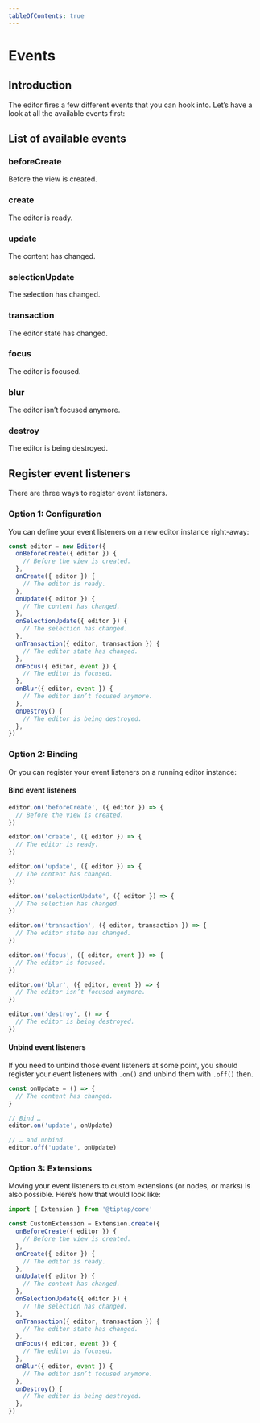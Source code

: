 ```yaml
---
tableOfContents: true
---
```


# Events

## Introduction

The editor fires a few different events that you can hook into. Let’s have a look at all the available events first:

## List of available events

### beforeCreate

Before the view is created.

### create

The editor is ready.

### update

The content has changed.

### selectionUpdate

The selection has changed.

### transaction

The editor state has changed.

### focus

The editor is focused.

### blur

The editor isn’t focused anymore.

### destroy

The editor is being destroyed.


## Register event listeners

There are three ways to register event listeners.

### Option 1: Configuration

You can define your event listeners on a new editor instance right-away:

```js
const editor = new Editor({
  onBeforeCreate({ editor }) {
    // Before the view is created.
  },
  onCreate({ editor }) {
    // The editor is ready.
  },
  onUpdate({ editor }) {
    // The content has changed.
  },
  onSelectionUpdate({ editor }) {
    // The selection has changed.
  },
  onTransaction({ editor, transaction }) {
    // The editor state has changed.
  },
  onFocus({ editor, event }) {
    // The editor is focused.
  },
  onBlur({ editor, event }) {
    // The editor isn’t focused anymore.
  },
  onDestroy() {
    // The editor is being destroyed.
  },
})
```

### Option 2: Binding

Or you can register your event listeners on a running editor instance:

#### Bind event listeners

```js
editor.on('beforeCreate', ({ editor }) => {
  // Before the view is created.
})

editor.on('create', ({ editor }) => {
  // The editor is ready.
})

editor.on('update', ({ editor }) => {
  // The content has changed.
})

editor.on('selectionUpdate', ({ editor }) => {
  // The selection has changed.
})

editor.on('transaction', ({ editor, transaction }) => {
  // The editor state has changed.
})

editor.on('focus', ({ editor, event }) => {
  // The editor is focused.
})

editor.on('blur', ({ editor, event }) => {
  // The editor isn’t focused anymore.
})

editor.on('destroy', () => {
  // The editor is being destroyed.
})
```

#### Unbind event listeners

If you need to unbind those event listeners at some point, you should register your event listeners with `.on()` and unbind them with `.off()` then.

```js
const onUpdate = () => {
  // The content has changed.
}

// Bind …
editor.on('update', onUpdate)

// … and unbind.
editor.off('update', onUpdate)
```

### Option 3: Extensions

Moving your event listeners to custom extensions (or nodes, or marks) is also possible. Here’s how that would look like:

```js
import { Extension } from '@tiptap/core'

const CustomExtension = Extension.create({
  onBeforeCreate({ editor }) {
    // Before the view is created.
  },
  onCreate({ editor }) {
    // The editor is ready.
  },
  onUpdate({ editor }) {
    // The content has changed.
  },
  onSelectionUpdate({ editor }) {
    // The selection has changed.
  },
  onTransaction({ editor, transaction }) {
    // The editor state has changed.
  },
  onFocus({ editor, event }) {
    // The editor is focused.
  },
  onBlur({ editor, event }) {
    // The editor isn’t focused anymore.
  },
  onDestroy() {
    // The editor is being destroyed.
  },
})
```
